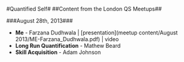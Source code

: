 #Quantified Self#
##Content from the London QS Meetups##


###August 28th, 2013###
- **Me** - Farzana Dudhwala | [presentation](meetup content/August 2013/ME-Farzana_Dudhwala.pdf) | video
- **Long Run Quantification**  - Mathew Beard
- **Skill Acquisition** - Adam Johnson